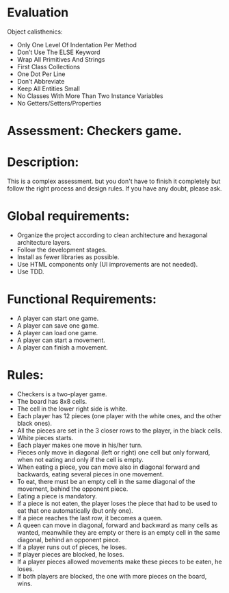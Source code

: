 # Evaluation

Object calisthenics:

- Only One Level Of Indentation Per Method
- Don’t Use The ELSE Keyword
- Wrap All Primitives And Strings
- First Class Collections
- One Dot Per Line
- Don’t Abbreviate
- Keep All Entities Small
- No Classes With More Than Two Instance Variables
- No Getters/Setters/Properties

# Assessment: Checkers game.

# Description: 

This is a complex assessment. but you don't have to finish it completely but follow the right process and design rules. If you have any doubt, please ask.

# Global requirements:

- Organize the project according to clean architecture and hexagonal architecture layers.
- Follow the development stages.
- Install as fewer libraries as possible.
- Use HTML components only (UI improvements are not needed).
- Use TDD.

# Functional Requirements:

- A player can start one game.
- A player can save one game.
- A player can load one game.
- A player can start a movement.
- A player can finish a movement.

# Rules:

- Checkers is a two-player game.
- The board has 8x8 cells. 
- The cell in the lower right side is white.
- Each player has 12 pieces (one player with the white ones, and the other black ones).
- All the pieces are set in the 3 closer rows to the player, in the black cells.
- White pieces starts.
- Each player makes one move in his/her turn.
- Pieces only move in diagonal (left or right) one cell but only forward, when not eating and only if the cell is empty. 
- When eating a piece, you can move also in diagonal forward and backwards, eating several pieces in one movement.
- To eat, there must be an empty cell in the same diagonal of the movement, behind the opponent piece.
- Eating a piece is mandatory.
- If a piece is not eaten, the player loses the piece that had to be used to eat that one automatically (but only one).
- If a piece reaches the last row, it becomes a queen.
- A queen can move in diagonal, forward and backward as many cells as wanted, meanwhile they are empty or there is an empty cell in the same diagonal, behind an opponent piece.
- If a player runs out of pieces, he loses.
- If player pieces are blocked, he loses.
- If a player pieces allowed movements make these pieces to be eaten, he loses.
- If both players are blocked, the one with more pieces on the board, wins.


